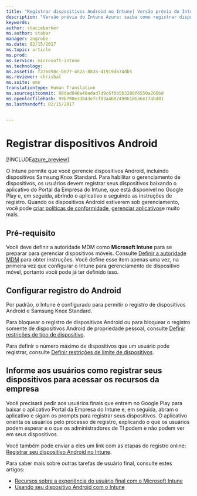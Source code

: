 ```yaml
---
title: "Registrar dispositivos Android no Intune| Versão prévia do Intune Azure | Microsoft Docs"
description: "Versão prévia do Intune Azure: saiba como registrar dispositivos Android na versão prévia do Intune Azure."
keywords: 
author: staciebarker
ms.author: stabar
manager: angrobe
ms.date: 02/15/2017
ms.topic: article
ms.prod: 
ms.service: microsoft-intune
ms.technology: 
ms.assetid: f276d98c-b077-452a-8835-41919d674db5
ms.reviewer: chrisbal
ms.suite: ems
translationtype: Human Translation
ms.sourcegitcommit: 08dad848a48adad7d9c6f0b5b3286f6550a266bd
ms.openlocfilehash: 99b790e33843efcf83a4687490b186a6e174bd81
ms.lasthandoff: 02/15/2017


---
```


# <a name="enroll-android-devices"></a>Registrar dispositivos Android

[!INCLUDE[azure_preview](../includes/azure_preview.md)]

O Intune permite que você gerencie dispositivos Android, incluindo dispositivos Samsung Knox Standard. Para habilitar o gerenciamento de dispositivos, os usuários devem registrar seus dispositivos baixando o aplicativo do Portal da Empresa do Intune, que está disponível no Google Play e, em seguida, abrindo o aplicativo e seguindo as instruções de registro. Quando os dispositivos Android estiverem sob gerenciamento, você pode [criar políticas de conformidade](https://docs.microsoft.com/intune-azure/set-device-compliance/create-a-compliance-policy-for-android), [gerenciar aplicativos](https://docs.microsoft.com/intune-azure/manage-apps/what-is-app-management)e muito mais.

## <a name="prerequisite"></a>Pré-requisito

Você deve definir a autoridade MDM como **Microsoft Intune** para se preparar para gerenciar dispositivos móveis. Consulte [Definir a autoridade MDM](set-mdm-authority.md) para obter instruções. Você define esse item apenas uma vez, na primeira vez que configurar o Intune para gerenciamento de dispositivo móvel, portanto você pode já ter definido isso. 

## <a name="set-up-android-enrollment"></a>Configurar registro do Android

Por padrão, o Intune é configurado para permitir o registro de dispositivos Android e Samsung Knox Standard. 

Para bloquear o registro de dispositivos Android ou para bloquear o registro somente de dispositivos Android de propriedade pessoal, consulte [Definir restrições de tipo de dispositivo](https://docs.microsoft.com/intune-azure/enroll-devices/set-enrollment-restrictions#set-device-type-restrictions). 

Para definir o número máximo de dispositivos que um usuário pode registrar, consulte [Definir restrições de limite de dispositivos](https://docs.microsoft.com/intune-azure/enroll-devices/set-enrollment-restrictions#set-device-limit-restrictions).

## <a name="tell-your-users-how-to-enroll-their-devices-to-access-company-resources"></a>Informe aos usuários como registrar seus dispositivos para acessar os recursos da empresa

Você precisará pedir aos usuários finais que entrem no Google Play para baixar o aplicativo Portal da Empresa do Intune e, em seguida, abram o aplicativo e sigam os prompts para registrar seus dispositivos. O aplicativo orienta os usuários pelo processo de registro, explicando o que os usuários podem esperar e o que os administradores de TI podem e não podem ver em seus dispositivos.

Você também pode enviar a eles um link com as etapas do registro online: [Registrar seu dispositivo Android no Intune](https://docs.microsoft.com/intune/enduser/enroll-your-device-in-intune-android). 

Para saber mais sobre outras tarefas de usuário final, consulte estes artigos:

- [Recursos sobre a experiência do usuário final com o Microsoft Intune](https://docs.microsoft.com/intune/deploy-use/what-to-tell-your-end-users-about-using-microsoft-intune)
- [Usando seu dispositivo Android com o Intune](https://docs.microsoft.com/intune/enduser/using-your-android-device-with-intune)
